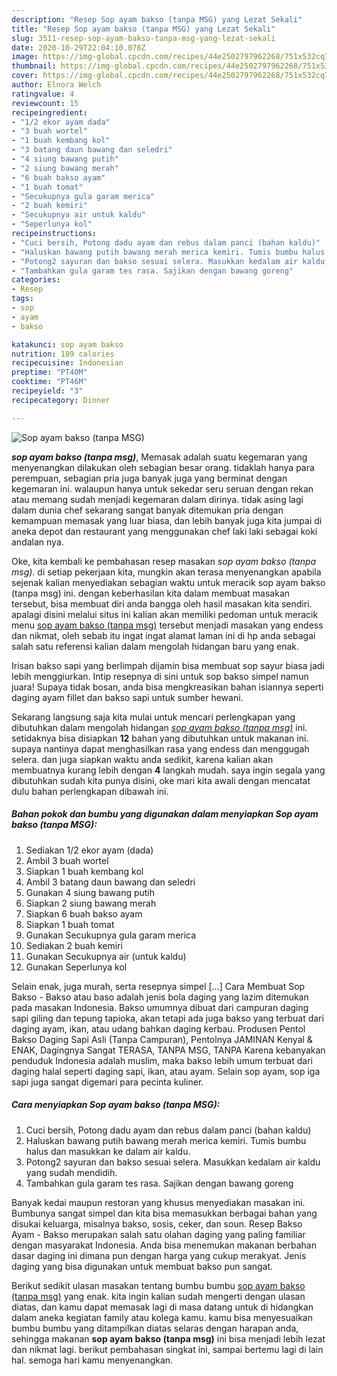 ```yaml
---
description: "Resep Sop ayam bakso (tanpa MSG) yang Lezat Sekali"
title: "Resep Sop ayam bakso (tanpa MSG) yang Lezat Sekali"
slug: 3511-resep-sop-ayam-bakso-tanpa-msg-yang-lezat-sekali
date: 2020-10-29T22:04:10.078Z
image: https://img-global.cpcdn.com/recipes/44e2502797962268/751x532cq70/sop-ayam-bakso-tanpa-msg-foto-resep-utama.jpg
thumbnail: https://img-global.cpcdn.com/recipes/44e2502797962268/751x532cq70/sop-ayam-bakso-tanpa-msg-foto-resep-utama.jpg
cover: https://img-global.cpcdn.com/recipes/44e2502797962268/751x532cq70/sop-ayam-bakso-tanpa-msg-foto-resep-utama.jpg
author: Elnora Welch
ratingvalue: 4
reviewcount: 15
recipeingredient:
- "1/2 ekor ayam dada"
- "3 buah wortel"
- "1 buah kembang kol"
- "3 batang daun bawang dan seledri"
- "4 siung bawang putih"
- "2 siung bawang merah"
- "6 buah bakso ayam"
- "1 buah tomat"
- "Secukupnya gula garam merica"
- "2 buah kemiri"
- "Secukupnya air untuk kaldu"
- "Seperlunya kol"
recipeinstructions:
- "Cuci bersih, Potong dadu ayam dan rebus dalam panci (bahan kaldu)"
- "Haluskan bawang putih bawang merah merica kemiri. Tumis bumbu halus dan masukkan ke dalam air kaldu."
- "Potong2 sayuran dan bakso sesuai selera. Masukkan kedalam air kaldu yang sudah mendidih."
- "Tambahkan gula garam tes rasa. Sajikan dengan bawang goreng"
categories:
- Resep
tags:
- sop
- ayam
- bakso

katakunci: sop ayam bakso 
nutrition: 189 calories
recipecuisine: Indonesian
preptime: "PT40M"
cooktime: "PT46M"
recipeyield: "3"
recipecategory: Dinner

---
```



![Sop ayam bakso (tanpa MSG)](https://img-global.cpcdn.com/recipes/44e2502797962268/751x532cq70/sop-ayam-bakso-tanpa-msg-foto-resep-utama.jpg)

<b><i>sop ayam bakso (tanpa msg)</i></b>, Memasak adalah suatu kegemaran yang menyenangkan dilakukan oleh sebagian besar orang. tidaklah hanya para perempuan, sebagian pria juga banyak juga yang berminat dengan kegemaran ini. walaupun hanya untuk sekedar seru seruan dengan rekan atau memang sudah menjadi kegemaran dalam dirinya. tidak asing lagi dalam dunia chef sekarang sangat banyak ditemukan pria dengan kemampuan memasak yang luar biasa, dan lebih banyak juga kita jumpai di aneka depot dan restaurant yang menggunakan chef laki laki sebagai koki andalan nya.

Oke, kita kembali ke pembahasan resep masakan <i>sop ayam bakso (tanpa msg)</i>. di setiap pekerjaan kita, mungkin akan terasa menyenangkan apabila sejenak kalian menyediakan sebagian waktu untuk meracik sop ayam bakso (tanpa msg) ini. dengan keberhasilan kita dalam membuat masakan tersebut, bisa membuat diri anda bangga oleh hasil masakan kita sendiri. apalagi disini melalui situs ini kalian akan memiliki pedoman untuk meracik menu <u>sop ayam bakso (tanpa msg)</u> tersebut menjadi masakan yang endess dan nikmat, oleh sebab itu ingat ingat alamat laman ini di hp anda sebagai salah satu referensi kalian dalam mengolah hidangan baru yang enak.

Irisan bakso sapi yang berlimpah dijamin bisa membuat sop sayur biasa jadi lebih menggiurkan. Intip resepnya di sini untuk sop bakso simpel namun juara! Supaya tidak bosan, anda bisa mengkreasikan bahan isiannya seperti daging ayam fillet dan bakso sapi untuk sumber hewani.


Sekarang langsung saja kita mulai untuk mencari perlengkapan yang dibutuhkan dalam mengolah hidangan <u><i>sop ayam bakso (tanpa msg)</i></u> ini. setidaknya bisa disiapkan <b>12</b> bahan yang dibutuhkan untuk makanan ini. supaya nantinya dapat menghasilkan rasa yang endess dan menggugah selera. dan juga siapkan waktu anda sedikit, karena kalian akan membuatnya kurang lebih dengan <b>4</b> langkah mudah. saya ingin segala yang dibutuhkan sudah kita punya disini, oke mari kita awali dengan mencatat dulu bahan perlengkapan dibawah ini.

<!--inarticleads1-->

##### Bahan pokok dan bumbu yang digunakan dalam menyiapkan Sop ayam bakso (tanpa MSG):

1. Sediakan 1/2 ekor ayam (dada)
1. Ambil 3 buah wortel
1. Siapkan 1 buah kembang kol
1. Ambil 3 batang daun bawang dan seledri
1. Gunakan 4 siung bawang putih
1. Siapkan 2 siung bawang merah
1. Siapkan 6 buah bakso ayam
1. Siapkan 1 buah tomat
1. Gunakan Secukupnya gula garam merica
1. Sediakan 2 buah kemiri
1. Gunakan Secukupnya air (untuk kaldu)
1. Gunakan Seperlunya kol


Selain enak, juga murah, serta resepnya simpel […] Cara Membuat Sop Bakso - Bakso atau baso adalah jenis bola daging yang lazim ditemukan pada masakan Indonesia. Bakso umumnya dibuat dari campuran daging sapi giling dan tepung tapioka, akan tetapi ada juga bakso yang terbuat dari daging ayam, ikan, atau udang bahkan daging kerbau. Produsen Pentol Bakso Daging Sapi Asli (Tanpa Campuran), Pentolnya JAMINAN Kenyal &amp; ENAK, Dagingnya Sangat TERASA, TANPA MSG, TANPA Karena kebanyakan penduduk Indonesia adalah muslim, maka bakso lebih umum terbuat dari daging halal seperti daging sapi, ikan, atau ayam. Selain sop ayam, sop iga sapi juga sangat digemari para pecinta kuliner. 

<!--inarticleads2-->

##### Cara menyiapkan Sop ayam bakso (tanpa MSG):

1. Cuci bersih, Potong dadu ayam dan rebus dalam panci (bahan kaldu)
1. Haluskan bawang putih bawang merah merica kemiri. Tumis bumbu halus dan masukkan ke dalam air kaldu.
1. Potong2 sayuran dan bakso sesuai selera. Masukkan kedalam air kaldu yang sudah mendidih.
1. Tambahkan gula garam tes rasa. Sajikan dengan bawang goreng


Banyak kedai maupun restoran yang khusus menyediakan masakan ini. Bumbunya sangat simpel dan kita bisa memasukkan berbagai bahan yang disukai keluarga, misalnya bakso, sosis, ceker, dan soun. Resep Bakso Ayam - Bakso merupakan salah satu olahan daging yang paling familiar dengan masyarakat Indonesia. Anda bisa menemukan makanan berbahan dasar daging ini dimana pun dengan harga yang cukup merakyat. Jenis daging yang bisa digunakan untuk membuat bakso pun sangat. 

Berikut sedikit ulasan masakan tentang bumbu bumbu <u>sop ayam bakso (tanpa msg)</u> yang enak. kita ingin kalian sudah mengerti dengan ulasan diatas, dan kamu dapat memasak lagi di masa datang untuk di hidangkan dalam aneka kegiatan family atau kolega kamu. kamu bisa menyesuaikan bumbu bumbu yang ditampilkan diatas selaras dengan harapan anda, sehingga makanan <b>sop ayam bakso (tanpa msg)</b> ini bisa menjadi lebih lezat dan nikmat lagi. berikut pembahasan singkat ini, sampai bertemu lagi di lain hal. semoga hari kamu menyenangkan.
